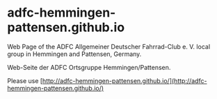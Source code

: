# adfc-hemmingen-pattensen.github.io

Web Page of the ADFC Allgemeiner Deutscher Fahrrad-Club e. V. local group in Hemmingen and Pattensen, Germany.

Web-Seite der ADFC Ortsgruppe Hemmingen/Pattensen.

Please use [http://adfc-hemmingen-pattensen.github.io/](http://adfc-hemmingen-pattensen.github.io/)
